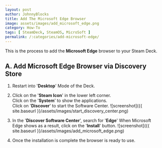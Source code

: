 ```yaml
---
layout: post
author: JohnnyBlocks
title: Add The Microsoft Edge Browser
image: assets/images/add_microsoft_edge.png
category: How-To
tags: [ SteamDeck, SteamOS, MicroSoft ]
permalink: /:categories/add-microsoft-edge/
---
```


This is the process to add the **Microsoft Edge** browser to your Steam Deck.  

<!--more-->

## A. Add Microsoft Edge Browser via Discovery Store

1. Restart into '**Desktop**' Mode of the Deck.  

2. Click on the '**Steam Icon**' in the lower left corner.  
    Click on the '**System**' to show the applications.  
    Click on '**Discover**' to start the Software Center.
    ![screenshot]({{ site.baseurl }}/assets/images/start_discovery_center.png)  

3. In the '**Discover Software Center**', search for '**Edge**'
    When Microsoft Edge shows as a result, click on the '**Install**' button.
   ![screenshot]({{ site.baseurl }}/assets/images/add_microsoft_edge.png)

4. Once the installation is complete the browser is ready to use.
